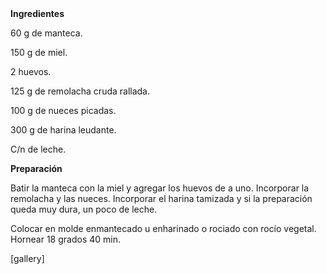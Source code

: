 <html><body><strong>Ingredientes</strong>

60 g de manteca.

150 g de miel.

2 huevos.

125 g de remolacha cruda rallada.

100 g de nueces picadas.

300 g de harina leudante.

C/n de leche.



<strong>Preparación</strong>

Batir la manteca con la miel y agregar los huevos de a uno. Incorporar la remolacha y las nueces. Incorporar el harina tamizada y si la preparación queda muy dura, un poco de leche.

Colocar en molde enmantecado u enharinado o rociado con rocío vegetal. Hornear 18 grados 40 min.



[gallery]</body></html>